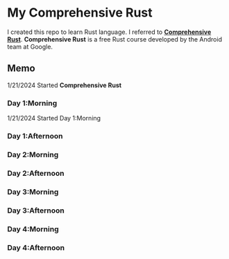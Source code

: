 # My Comprehensive Rust

I created this repo to learn Rust language. I referred to [**Comprehensive Rust**](https://google.github.io/comprehensive-rust/).
**Comprehensive Rust** is a free Rust course developed by the Android team at Google.


## Memo

1/21/2024 Started **Comprehensive Rust**

### Day 1:Morning

1/21/2024 Started Day 1:Morning


### Day 1:Afternoon

### Day 2:Morning

### Day 2:Afternoon

### Day 3:Morning

### Day 3:Afternoon

### Day 4:Morning

### Day 4:Afternoon

